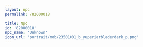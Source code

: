 ```yaml
---
layout: npc
permalink: /82000018

title: Npc
id: '82000018'
npc_name: 'Unknown'
icon_url: 'portrait/mob/23501001_b_yuperiarbladerdark_p.png'
---
```

